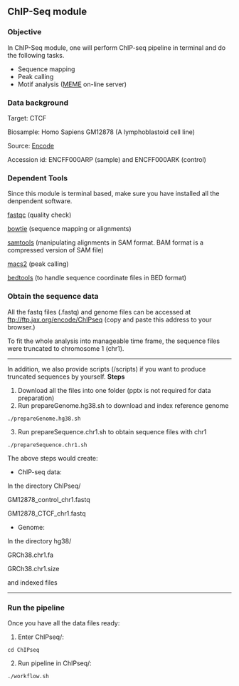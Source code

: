 ## ChIP-Seq module 

### Objective

In ChIP-Seq module, one will perform ChIP-seq pipeline in terminal and do the following tasks.
- Sequence mapping
- Peak calling
- Motif analysis ([MEME](http://meme-suite.org/tools/meme-chip) on-line server) 

### Data background

Target: CTCF

Biosample: Homo Sapiens GM12878 (A lymphoblastoid cell line)

Source: [Encode](https://www.encodeproject.org)

Accession id: ENCFF000ARP (sample) and ENCFF000ARK (control)

### Dependent Tools 

Since this module is terminal based, make sure you have installed all the denpendent software.

 [fastqc](https://www.bioinformatics.babraham.ac.uk/projects/fastqc/) (quality check)
 
 [bowtie](http://bowtie-bio.sourceforge.net/index.shtml) (sequence mapping or alignments)
 
 [samtools](http://samtools.sourceforge.net) (manipulating alignments in SAM format. BAM format is a compressed version of SAM file)
 
 [macs2](https://github.com/taoliu/MACS/releases) (peak calling)
 
 [bedtools](https://bedtools.readthedocs.io/en/latest/content/installation.html) (to handle sequence coordinate files in BED format)

### Obtain the sequence data

All the fastq files (.fastq) and genome files can be accessed at ftp://ftp.jax.org/encode/ChIPseq (copy and paste this address to your browser.)

To fit the whole analysis into manageable time frame, the sequence files were truncated to chromosome 1 (chr1). 

---------
In addition, we also provide scripts (/scripts) if you want to produce truncated sequences by yourself.
**Steps**
1. Download all the files into one folder (pptx is not required for data preparation)
2. Run prepareGenome.hg38.sh to download and index reference genome
```
./prepareGenome.hg38.sh
```
3. Run prepareSequence.chr1.sh to obtain sequence files with chr1
```
./prepareSequence.chr1.sh
```
The above steps would create:
* ChIP-seq data:

In the directory ChIPseq/
 
 GM12878_control_chr1.fastq
 
 GM12878_CTCF_chr1.fastq 

* Genome:

In the directory hg38/
 
 GRCh38.chr1.fa
 
 GRCh38.chr1.size
 
 and indexed files

----------- 

### Run the pipeline

Once you have all the data files ready:
1. Enter ChIPseq/:
```
cd ChIPseq
```
2. Run pipeline in ChIPseq/: 
```
./workflow.sh
```
